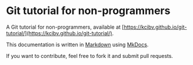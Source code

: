 # Git tutorial for non-programmers
A Git tutorial for non-programmers, available at [https://kcibv.github.io/git-tutorial/](https://kcibv.github.io/git-tutorial/).

This documentation is written in [Markdown](https://www.markdownguide.org/) 
using [MkDocs](https://www.mkdocs.org/).

If you want to contribute, feel free to fork it and submit pull requests.
